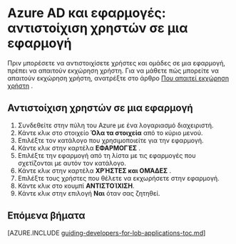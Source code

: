 <properties
    pageTitle="Azure AD και εφαρμογές: αντιστοίχιση χρηστών σε μια εφαρμογή | Microsoft Azure"
    description="Πώς μπορείτε να υλοποιήσετε εκχώρηση χρήστη για τις εφαρμογές του Azure."
    services="active-directory"
    documentationCenter=""
    authors="femila"
    manager="femila"
    editor=""/>

<tags
    ms.service="active-directory"
    ms.workload="identity"
    ms.tgt_pltfrm="na"
    ms.devlang="na"
    ms.topic="article"
    ms.date="08/15/2015"
    ms.author="inhenk"/>

# <a name="azure-ad-and-applications-assigning-users-to-an-application"></a>Azure AD και εφαρμογές: αντιστοίχιση χρηστών σε μια εφαρμογή
Πριν μπορέσετε να αντιστοιχίσετε χρήστες και ομάδες σε μια εφαρμογή, πρέπει να απαιτούν εκχώρηση χρήστη.  Για να μάθετε πώς μπορείτε να απαιτούν εκχώρηση χρήστη, ανατρέξτε στο άρθρο [Που απαιτεί εκχώρηση χρήστη](active-directory-applications-guiding-developers-requiring-user-assignment.md) .

## <a name="assigning-users-to-an-application"></a>Αντιστοίχιση χρηστών σε μια εφαρμογή
1. Συνδεθείτε στην πύλη του Azure με ένα λογαριασμό διαχειριστή.
2. Κάντε κλικ στο στοιχείο **Όλα τα στοιχεία** από το κύριο μενού.
3. Επιλέξτε τον κατάλογο που χρησιμοποιείτε για την εφαρμογή.
4. Κάντε κλικ στην καρτέλα **ΕΦΑΡΜΟΓΈΣ** .
5. Επιλέξτε την εφαρμογή από τη λίστα με τις εφαρμογές που σχετίζονται με αυτόν τον κατάλογο.
6. Κάντε κλικ στην καρτέλα **ΧΡΉΣΤΕΣ και ΟΜΆΔΕΣ** .
8. Επιλέξτε τους χρήστες που θέλετε να εκχωρήσετε στην εφαρμογή.
9. Κάντε κλικ στο κουμπί **ΑΝΤΙΣΤΟΊΧΙΣΗ**.
10. Κάντε κλικ στην επιλογή **Ναι** όταν σας ζητηθεί.

## <a name="next-steps"></a>Επόμενα βήματα
[AZURE.INCLUDE [guiding-developers-for-lob-applications-toc.md](../../includes/active-directory-applications-guiding-developers-for-lob-applications-toc.md)]
